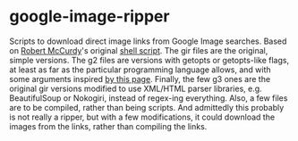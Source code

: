 # google-image-ripper
Scripts to download direct image links from Google Image searches.  Based on [Robert McCurdy](https://www.rmccurdy.com/)'s original [shell script](https://www.rmccurdy.com/gal/femalecelebs/gal).  The gir files are the original, simple versions.  The g2 files are versions with getopts or getopts-like flags, at least as far as the particular programming language allows, and with some arguments inspired [by this page](https://stenevang.wordpress.com/2013/02/22/google-advanced-power-search-url-request-parameters/).  Finally, the few g3 ones are the original gir versions modified to use XML/HTML parser libraries, e.g. BeautifulSoup or Nokogiri, instead of regex-ing everything.  Also, a few files are to be compiled, rather than being scripts.  And admittedly this probably is not really a ripper, but with a few modifications, it could download the images from the links, rather than compiling the links.
